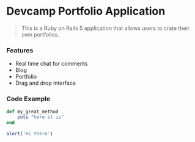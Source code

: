 # Devcamp Portfolio Application

> This is a Ruby on Rails 5 application that allows users to crate their own portfolios.

### Features

- Real time chat for comments
- Blog
- Portfolio
- Drag and drop interface 

### Code Example

```ruby
def my_great_method
	puts "here it is"
end
```

```javascript
alert('Hi there')
```
